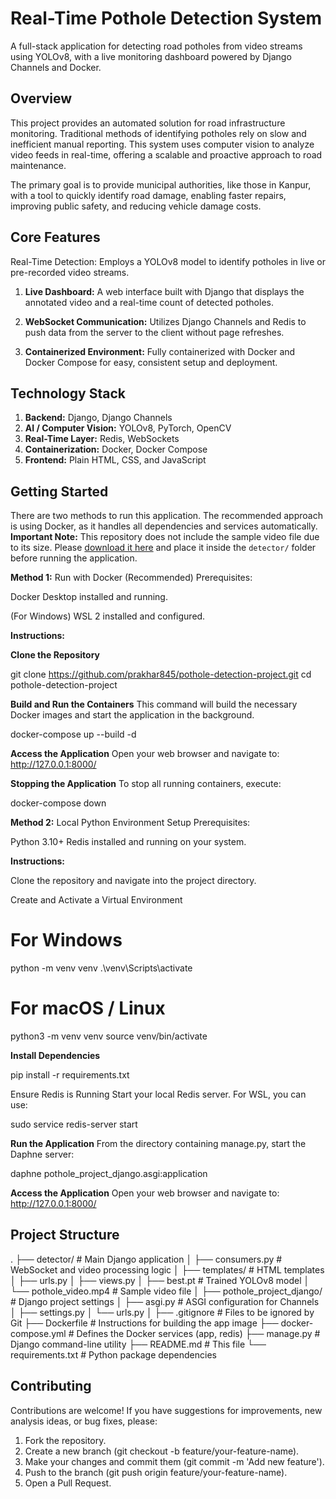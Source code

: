# Real-Time Pothole Detection System
A full-stack application for detecting road potholes from video streams using YOLOv8, with a live monitoring dashboard powered by Django Channels and Docker.

## Overview
This project provides an automated solution for road infrastructure monitoring. Traditional methods of identifying potholes rely on slow and inefficient manual reporting. This system uses computer vision to analyze video feeds in real-time, offering a scalable and proactive approach to road maintenance.

The primary goal is to provide municipal authorities, like those in Kanpur, with a tool to quickly identify road damage, enabling faster repairs, improving public safety, and reducing vehicle damage costs.

## Core Features
Real-Time Detection: Employs a YOLOv8 model to identify potholes in live or pre-recorded video streams.

1. **Live Dashboard:** A web interface built with Django that displays the annotated video and a real-time count of detected potholes.

2. **WebSocket Communication:** Utilizes Django Channels and Redis to push data from the server to the client without page refreshes.

3. **Containerized Environment:** Fully containerized with Docker and Docker Compose for easy, consistent setup and deployment.

## Technology Stack

1. **Backend:** Django, Django Channels
2. **AI / Computer Vision:** YOLOv8, PyTorch, OpenCV
3. **Real-Time Layer:** Redis, WebSockets
4. **Containerization:** Docker, Docker Compose
5. **Frontend:** Plain HTML, CSS, and JavaScript

## Getting Started
There are two methods to run this application. The recommended approach is using Docker, as it handles all dependencies and services automatically.
**Important Note:** This repository does not include the sample video file due to its size. Please [download it here](https://drive.google.com/file/d/1c_Tsnwv1DMn6wlbiJbeMGEpdf1tgtleu/view?usp=sharing) and place it inside the `detector/` folder before running the application.

**Method 1:** Run with Docker (Recommended)
Prerequisites:

Docker Desktop installed and running.

(For Windows) WSL 2 installed and configured.

**Instructions:**

**Clone the Repository**

git clone https://github.com/prakhar845/pothole-detection-project.git
cd pothole-detection-project

**Build and Run the Containers**
This command will build the necessary Docker images and start the application in the background.

docker-compose up --build -d

**Access the Application**
Open your web browser and navigate to: http://127.0.0.1:8000/

**Stopping the Application**
To stop all running containers, execute:

docker-compose down

**Method 2:** Local Python Environment Setup
Prerequisites:

Python 3.10+
Redis installed and running on your system.

**Instructions:**

Clone the repository and navigate into the project directory.

Create and Activate a Virtual Environment

# For Windows
python -m venv venv
.\venv\Scripts\activate

# For macOS / Linux
python3 -m venv venv
source venv/bin/activate

**Install Dependencies**

pip install -r requirements.txt

Ensure Redis is Running
Start your local Redis server. For WSL, you can use:

sudo service redis-server start

**Run the Application**
From the directory containing manage.py, start the Daphne server:

daphne pothole_project_django.asgi:application

**Access the Application**
Open your web browser and navigate to: http://127.0.0.1:8000/

## Project Structure
.
├── detector/                # Main Django application
│   ├── consumers.py         # WebSocket and video processing logic
│   ├── templates/           # HTML templates
│   ├── urls.py
│   ├── views.py
│   ├── best.pt              # Trained YOLOv8 model
│   └── pothole_video.mp4    # Sample video file
│
├── pothole_project_django/  # Django project settings
│   ├── asgi.py              # ASGI configuration for Channels
│   ├── settings.py
│   └── urls.py
│
├── .gitignore               # Files to be ignored by Git
├── Dockerfile               # Instructions for building the app image
├── docker-compose.yml       # Defines the Docker services (app, redis)
├── manage.py                # Django command-line utility
├── README.md                # This file
└── requirements.txt         # Python package dependencies

## Contributing
Contributions are welcome! If you have suggestions for improvements, new analysis ideas, or bug fixes, please:

1. Fork the repository.
2. Create a new branch (git checkout -b feature/your-feature-name).
3. Make your changes and commit them (git commit -m 'Add new feature').
4. Push to the branch (git push origin feature/your-feature-name).
5. Open a Pull Request.
